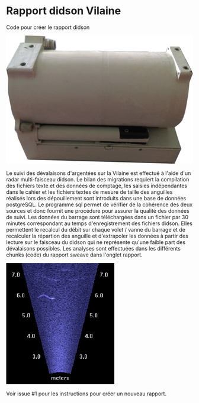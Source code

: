 # Rapport didson Vilaine

Code pour créer le rapport didson 

![didson](/image/didson.png)

Le suivi des dévalaisons d'argentées sur la Vilaine est effectué à l'aide d'un radar multi-faisceau didson.
Le bilan des migrations requiert la compilation des fichiers texte et des données de comptage, les saisies indépendantes
dans le cahier et les fichiers textes de mesure de taille des anguilles réalisés lors des dépouillement sont introduits
dans une base de données postgreSQL. Le programme sql permet de vérifier de la cohérence des deux sources et donc fournit
une procédure pour assurer la qualité des données de suivi.
Les données du barrage sont téléchargées dans un fichier par 30 minutes correspondant au temps d'enregistrement des fichiers 
didson. Elles permettent le recalcul du débit sur chaque volet / vanne du barrage et de recalculer la répartion des anguille
et d'extrapoler les données à partir des lecture sur le faisceau du didson qui ne représente qu'une faible part des dévalaisons possibles.
Les analyses sont effectuées dans les différents chunks (code) du rapport sweave dans l'onglet rapport.

![Anguille en migration au droit du didson](/image/ang1.png)

Voir issue #1 pour les instructions pour créer un nouveau rapport.
